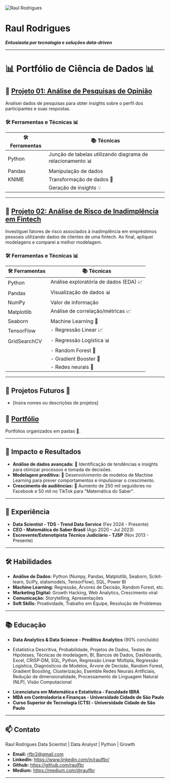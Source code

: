 ![Raul Rodrigues](https://avatars.githubusercontent.com/u/16632335?v=4)
# Raul Rodrigues

**_Entusiasta por tecnologia e soluções data-driven_**

---
# 📊 Portfólio de Ciência de Dados 📊

## 📌 [Projeto 01: Análise de Pesquisas de Opinião](https://github.com/raulfbr/portifolio/tree/main/001Projeto)
Analisei dados de pesquisas para obter insights sobre o perfil dos participantes e suas respostas.

### 🛠️ Ferramentas e Técnicas 📊

| 🛠️ Ferramentas           | 📚 Técnicas                             |
|--------------------------|-----------------------------------------|
| Python                   | Junção de tabelas utilizando diagrama de relacionamento 📊 |
| Pandas                   | Manipulação de dados                 |
| KNIME                    | Transformação de dados 🔄               |
|                          | Geração de insights 💡                 |

---

## 📌 [Projeto 02: Análise de Risco de Inadimplência em Fintech](https://github.com/raulfbr/portifolio/tree/main/002Projeto)
Investiguei fatores de risco associados à inadimplência em empréstimos pessoais utilizando dados de clientes de uma fintech. Ao final, apliquei modelagens e comparei a melhor modelagem.

### 🛠️ Ferramentas e Técnicas 📊

| 🛠️ Ferramentas     | 📚 Técnicas                              |
|---------------------|------------------------------------------|
| Python              | Análise exploratória de dados (EDA) 📈    |
| Pandas              | Visualização de dados 📊                 |
| NumPy               | Valor de informação                      |
| Matplotlib          | Análise de correlação/métricas 📈        |
| Seaborn             | Machine Learning 🤖                      |
| TensorFlow          | - Regressão Linear 📈                   |
| GridSearchCV        | - Regressão Logística 📊                |
|                     | - Random Forest 🌳                      |
|                     | - Gradient Booster 🚀                   |
|                     | - Redes neurais 🧠                      |

---

## 🚀 Projetos Futuros 🚀
- [Insira nomes ou descrições de projetos]

## 📂 [Portfólio](https://github.com/raulfbr/portifolio)
Portfólios organizados em pastas 📂.

---

## 🚀 Impacto e Resultados

* **Análise de dados avançada:** 🔎  Identificação de tendências e insights para otimizar processos e tomada de decisões.
* **Modelagem preditiva:** 🤖 Desenvolvimento de modelos de Machine Learning para prever comportamentos e impulsionar o crescimento.
* **Crescimento de audiências:** 🚀 Aumento de 250 mil seguidores no Facebook e 50 mil no TikTok para "Matemática do Saber".

---

## 💼 Experiência

* **Data Scientist - TDS - Trend Data Service** (Fev 2024 - Presente)
* **CEO - Matemática do Saber Brasil** (Ago 2020 – Jul 2023)
* **Escrevente/Estenotipista Técnico Judiciário - TJSP** (Nov 2013 - Presente)

---

## 🛠️ Habilidades

* **Análise de Dados:** Python (Numpy, Pandas, Matplotlib, Seaborn, Scikit-learn, SciPy, statsmodels, TensorFlow), SQL, Power BI
* **Machine Learning:** Regressão, Árvores de Decisão, Random Forest, etc.
* **Marketing Digital:** Growth Hacking, Web Analytics, Crescimento viral
* **Comunicação:** Storytelling, Apresentações
* **Soft Skills:** Proatividade, Trabalho em Equipe, Resolução de Problemas

---

## 📚 Educação

* **Data Analytics & Data Science - Preditiva Analytics** (90% concluído)
- Estatística Descritiva, Probabilidade, Projetos de Dados, Testes de Hipóteses, Técnicas de modelagem, BI, Bancos de Dados, Dashboards, Excel, CRISP-DM, SQL, Python, Regressão Linear Múltipla, Regressão Logística, Diagnósticos de Modelos, Árvore de Decisão, Random Forest, Gradient Boosting, Clusterização, Esemble Redes Neurais Artificiais, Redução de dimensionalidade, Processamento de Linguagem Natural (NLP), Visão Computacional
* **Licenciatura em Matemática e Estatística - Faculdade IBRA**
* **MBA em Controladoria e Finanças - Universidade Cidade de São Paulo**
* **Curso Superior de Tecnologia (CTS) - Universidade Cidade de São Paulo**

---

## 📫 Contato
Raul Rodrigues
Data Scientist | Data Analyst | Python | Growth

* **Email:** rfbr2@gmail.com
* **LinkedIn:** https://www.linkedin.com/in/raulfbr/
* **Github:** https://github.com/raulfbr
* **Medium:** https://medium.com/@raulfbr 

---
